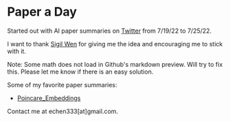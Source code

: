 # Paper a Day

Started out with AI paper summaries on [Twitter](https://twitter.com/chen_eddi) from 7/19/22 to 7/25/22.
 
I want to thank [Sigil Wen](https://twitter.com/0xsigil?lang=en) for giving me the idea and encouraging me to stick with it.

Note: Some math does not load in Github's markdown preview. Will try to fix this. Please let me know if there is an easy solution.

Some of my favorite paper summaries:
 - [Poincare_Embeddings](https://github.com/echen333/Paper-A-Day/commit/0462f8ae14ba5ad7554a9f5613cad8db757e7005)

Contact me at echen333[at]gmail.com.